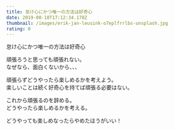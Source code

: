 ```yaml
---
title: 怠け心にかつ唯一の方法は好奇心
date: 2019-08-18T17:12:34.178Z
thumbnail: /images/erik-jan-leusink-o7eplfrrlbs-unsplash.jpg
rating: 0
---
```

怠け心にかつ唯一の方法は好奇心

頑張ろうと思っても頑張れない。\
なぜなら、面白くないから、、、

頑張らずどうやったら楽しめるかを考えよう。\
楽しいことは続く好奇心を持てば頑張る必要はない。

これから頑張るのを辞める。\
どうやったら楽しめるかを考える。

どうやっても楽しめなったらやめたほうがいい！
